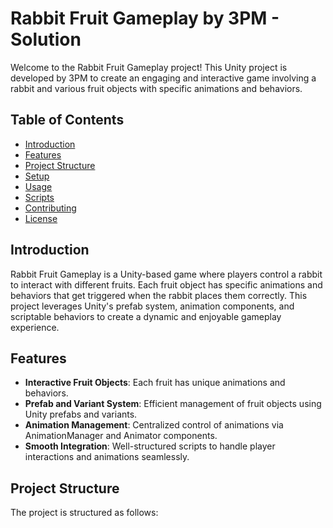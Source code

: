 # Rabbit Fruit Gameplay by 3PM - Solution

Welcome to the Rabbit Fruit Gameplay project! This Unity project is developed by 3PM to create an engaging and interactive game involving a rabbit and various fruit objects with specific animations and behaviors.

## Table of Contents

- [Introduction](#introduction)
- [Features](#features)
- [Project Structure](#project-structure)
- [Setup](#setup)
- [Usage](#usage)
- [Scripts](#scripts)
- [Contributing](#contributing)
- [License](#license)

## Introduction

Rabbit Fruit Gameplay is a Unity-based game where players control a rabbit to interact with different fruits. Each fruit object has specific animations and behaviors that get triggered when the rabbit places them correctly. This project leverages Unity's prefab system, animation components, and scriptable behaviors to create a dynamic and enjoyable gameplay experience.

## Features

- **Interactive Fruit Objects**: Each fruit has unique animations and behaviors.
- **Prefab and Variant System**: Efficient management of fruit objects using Unity prefabs and variants.
- **Animation Management**: Centralized control of animations via AnimationManager and Animator components.
- **Smooth Integration**: Well-structured scripts to handle player interactions and animations seamlessly.

## Project Structure

The project is structured as follows:

